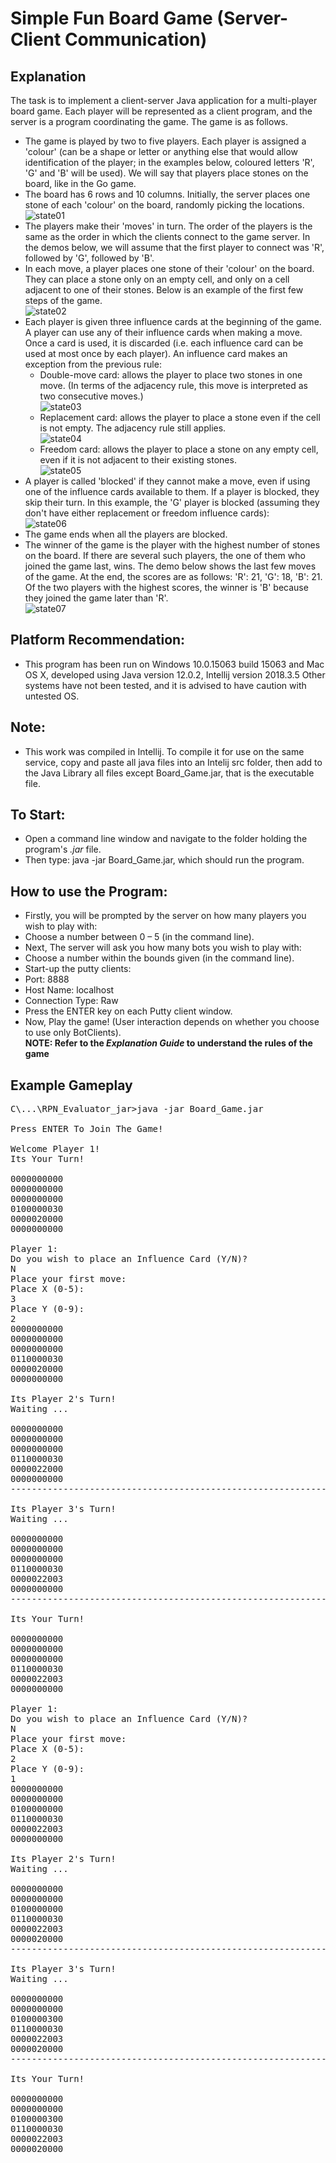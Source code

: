 # Simple Fun Board Game (Server-Client Communication)

## Explanation
The task is to implement a client-server Java application for a multi-player board game.  Each player will be represented as a client program, and the server is a program coordinating the game.  The game is as follows.

* The game is played by two to five players.  Each player is assigned a 'colour' (can be a shape or letter or anything else that would allow identification of the player; in the examples below, coloured letters 'R', 'G' and 'B' will be used).  We will say that players place stones on the board, like in the Go game.
* The board has 6 rows and 10 columns.  Initially, the server places one stone of each 'colour' on the board, randomly picking the locations.  
![state01](/Images/state01.png)
* The players make their 'moves' in turn.  The order of the players is the same as the order in which the clients connect to the game server.  In the demos below, we will assume that the first player to connect was 'R', followed by 'G', followed by 'B'.
* In each move, a player places one stone of their 'colour' on the board.  They can place a stone only on an empty cell, and only on a cell adjacent to one of their stones.  Below is an example of the first few steps of the game.  
![state02](/Images/state02.gif)
* Each player is given three influence cards at the beginning of the game.  A player can use any of their influence cards when making a move.  Once a card is used, it is discarded (i.e. each influence card can be used at most once by each player).  An influence card makes an exception from the previous rule:
  * Double-move card: allows the player to place two stones in one move.  (In terms of the adjacency rule, this move is interpreted as two consecutive moves.)  
  ![state03](/Images/state03.gif)
  * Replacement card: allows the player to place a stone even if the cell is not empty.  The adjacency rule still applies.  
  ![state04](/Images/state04.gif)
  * Freedom card: allows the player to place a stone on any empty cell, even if it is not adjacent to their existing stones.  
  ![state05](/Images/state05.gif)
* A player is called 'blocked' if they cannot make a move, even if using one of the influence cards available to them.  If a player is blocked, they skip their turn.  In this example, the 'G' player is blocked (assuming they don't have either replacement or freedom influence cards):  
![state06](/Images/state06.png)
* The game ends when all the players are blocked.
* The winner of the game is the player with the highest number of stones on the board.  If there are several such players, the one of them who joined the game last, wins.  The demo below shows the last few moves of the game.  At the end, the scores are as follows: 'R': 21, 'G': 18, 'B': 21.  Of the two players with the highest scores, the winner is 'B' because they joined the game later than 'R'.  
![state07](/Images/state07.gif)

## Platform Recommendation:
* This program has been run on Windows 10.0.15063 build 15063 and Mac OS X, developed using Java version 12.0.2, Intellij version 2018.3.5 Other systems have not been tested, and it is advised to have caution with untested OS.

## Note:
* This work was compiled in Intellij. To compile it for use on the same service, copy and paste all java files into an Intelij src folder, then add to the Java Library all files except Board_Game.jar, that is the executable file.

## To Start:
* Open a command line window and navigate to the folder holding the program's *.jar* file.
* Then type: java -jar Board_Game.jar, which should run the program.

## How to use the Program:
* Firstly, you will be prompted by the server on how many players you wish to play with:
 * Choose a number between 0 – 5 (in the command line).
* Next, The server will ask you how many bots you wish to play with:
 * Choose a number within the bounds given (in the command line). 
* Start-up the putty clients:
 * Port: 8888
 * Host Name: localhost
 * Connection Type: Raw 
* Press the ENTER key on each Putty client window.
* Now, Play the game! (User interaction depends on whether you choose to use only BotClients).  
**NOTE: Refer to the *Explanation Guide* to understand the rules of the game**

## Example Gameplay
<pre>
C\...\RPN_Evaluator_jar>java -jar Board_Game.jar

Press ENTER To Join The Game!

Welcome Player 1!
Its Your Turn!

0000000000
0000000000
0000000000
0100000030
0000020000
0000000000

Player 1:
Do you wish to place an Influence Card (Y/N)?
N
Place your first move:
Place X (0-5):
3
Place Y (0-9):
2
0000000000
0000000000
0000000000
0110000030
0000020000
0000000000

Its Player 2's Turn!
Waiting ...

0000000000
0000000000
0000000000
0110000030
0000022000
0000000000
-----------------------------------------------------------------------------

Its Player 3's Turn!
Waiting ...

0000000000
0000000000
0000000000
0110000030
0000022003
0000000000
-----------------------------------------------------------------------------

Its Your Turn!

0000000000
0000000000
0000000000
0110000030
0000022003
0000000000

Player 1:
Do you wish to place an Influence Card (Y/N)?
N
Place your first move:
Place X (0-5):
2
Place Y (0-9):
1
0000000000
0000000000
0100000000
0110000030
0000022003
0000000000

Its Player 2's Turn!
Waiting ...

0000000000
0000000000
0100000000
0110000030
0000022003
0000020000
-----------------------------------------------------------------------------

Its Player 3's Turn!
Waiting ...

0000000000
0000000000
0100000300
0110000030
0000022003
0000020000
-----------------------------------------------------------------------------

Its Your Turn!

0000000000
0000000000
0100000300
0110000030
0000022003
0000020000

</pre>
